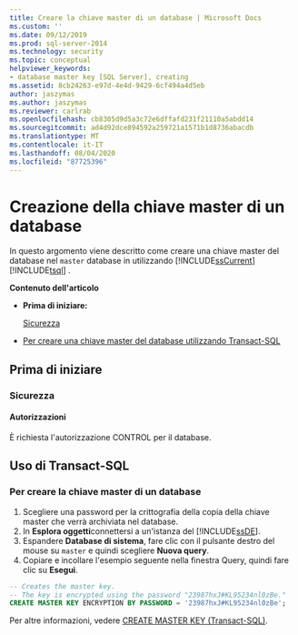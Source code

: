 ```yaml
---
title: Creare la chiave master di un database | Microsoft Docs
ms.custom: ''
ms.date: 09/12/2019
ms.prod: sql-server-2014
ms.technology: security
ms.topic: conceptual
helpviewer_keywords:
- database master key [SQL Server], creating
ms.assetid: 8cb24263-e97d-4e4d-9429-6cf494a4d5eb
author: jaszymas
ms.author: jaszymas
ms.reviewer: carlrab
ms.openlocfilehash: cb8305d9d5a3c72e6dffafd231f21110a5abdd14
ms.sourcegitcommit: ad4d92dce894592a259721a1571b1d8736abacdb
ms.translationtype: MT
ms.contentlocale: it-IT
ms.lasthandoff: 08/04/2020
ms.locfileid: "87725396"
---
```

# <a name="create-a-database-master-key"></a>Creazione della chiave master di un database

In questo argomento viene descritto come creare una chiave master del database nel `master` database in utilizzando [!INCLUDE[ssCurrent](../../../includes/sscurrent-md.md)] [!INCLUDE[tsql](../../../includes/tsql-md.md)] .

**Contenuto dell'articolo**

- **Prima di iniziare:**

  [Sicurezza](#Security)

- [Per creare una chiave master del database utilizzando Transact-SQL](#TsqlProcedure)

## <a name="before-you-begin"></a><a name="BeforeYouBegin"></a> Prima di iniziare

### <a name="security"></a><a name="Security"></a> Sicurezza

#### <a name="permissions"></a><a name="Permissions"></a> Autorizzazioni

È richiesta l'autorizzazione CONTROL per il database.

## <a name="using-transact-sql"></a><a name="TsqlProcedure"></a> Uso di Transact-SQL

### <a name="to-create-a-database-master-key"></a>Per creare la chiave master di un database

1. Scegliere una password per la crittografia della copia della chiave master che verrà archiviata nel database.
2. In **Esplora oggetti**connettersi a un'istanza del [!INCLUDE[ssDE](../../../includes/ssde-md.md)].
3. Espandere **Database di sistema**, fare clic con il pulsante destro del mouse su `master` e quindi scegliere **Nuova query**.
4. Copiare e incollare l'esempio seguente nella finestra Query, quindi fare clic su **Esegui**.

  ```sql
  -- Creates the master key.
  -- The key is encrypted using the password "23987hxJ#KL95234nl0zBe."
  CREATE MASTER KEY ENCRYPTION BY PASSWORD = '23987hxJ#KL95234nl0zBe';
```

Per altre informazioni, vedere [CREATE MASTER KEY &#40;Transact-SQL&#41;](/sql/t-sql/statements/create-master-key-transact-sql).
